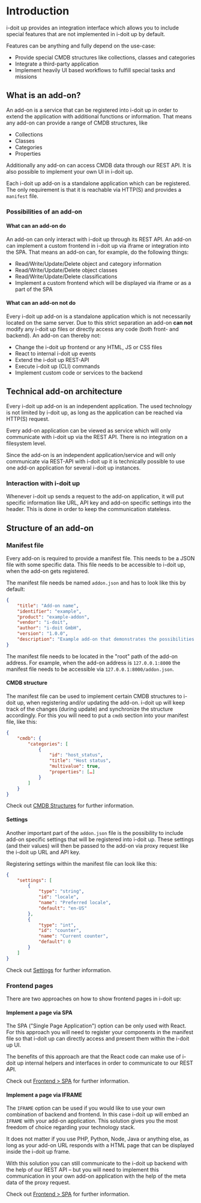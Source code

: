 # Introduction

i-doit up provides an integration interface which allows you to include special features that are not implemented in i-doit up by default.

Features can be anything and fully depend on the use-case:

-   Provide special CMDB structures like collections, classes and categories
-   Integrate a third-party application
-   Implement heavily UI based workflows to fulfill special tasks and missions

## What is an add-on?

An add-on is a service that can be registered into i-doit up in order to extend the application with additional functions or information.
That means any add-on can provide a range of CMDB structures, like

-   Collections
-   Classes
-   Categories
-   Properties

Additionally any add-on can access CMDB data through our REST API.
It is also possible to implement your own UI in i-doit up.

Each i-doit up add-on is a standalone application which can be registered.
The only requirement is that it is reachable via HTTP(S) and provides a `manifest` file.

### Possibilities of an add-on

#### What can an add-on do

An add-on can only interact with i-doit up through its REST API.
An add-on can implement a custom frontend in i-doit up via iframe or integration into the SPA.
That means an add-on can, for example, do the following things:

-   Read/Write/Update/Delete object and category information
-   Read/Write/Update/Delete object classes
-   Read/Write/Update/Delete classifications
-   Implement a custom frontend which will be displayed via iframe or as a part of the SPA

#### What can an add-on not do

Every i-doit up add-on is a standalone application which is not necessarily located on the same server.
Due to this strict separation an add-on **can not** modify any i-doit up files or directly access any code (both front- and backend).
An add-on can thereby not:

-   Change the i-doit up frontend or any HTML, JS or CSS files
-   React to internal i-doit up events
-   Extend the i-doit up REST-API
-   Execute i-doit up (CLI) commands
-   Implement custom code or services to the backend

## Technical add-on architecture

Every i-doit up add-on is an independent application.
The used technology is not limited by i-doit up, as long as the application can be reached via HTTP(S) request.

Every add-on application can be viewed as service which will only communicate with i-doit up via the REST API.
There is no integration on a filesystem level.

Since the add-on is an independent application/service and will only communicate via REST-API with i-doit up it is technically possible to use one add-on application for several i-doit up instances.

### Interaction with i-doit up

Whenever i-doit up sends a request to the add-on application, it will put specific information like URL, API key and add-on specific settings into the header.
This is done in order to keep the communication stateless.

## Structure of an add-on

### Manifest file

Every add-on is required to provide a manifest file.
This needs to be a JSON file with some specific data. This file needs to be accessible to i-doit up, when the add-on gets registered.

The manifest file needs be named `addon.json` and has to look like this by default:

```json
{
    "title": "Add-on name",
    "identifier": "example",
    "product": "example-addon",
    "vendor": "i-doit",
    "author": "i-doit GmbH",
    "version": "1.0.0",
    "description": "Example add-on that demonstrates the possibilities of add-ons"
}
```

The manifest file needs to be located in the "root" path of the add-on address.
For example, when the add-on address is `127.0.0.1:8000` the manifest file needs to be accessible via `127.0.0.1:8000/addon.json`.

#### CMDB structure

The manifest file can be used to implement certain CMDB structures to i-doit up, when registering and/or updating the add-on.
i-doit up will keep track of the changes (during update) and synchronize the structure accordingly.
For this you will need to put a `cmdb` section into your manifest file, like this:

```json
{
    "cmdb": {
        "categories": [
            {
                "id": "host_status",
                "title": "Host status",
                "multivalue": true,
                "properties": […]
            }
        ]
    }
}
```

Check out [CMDB Structures](cmdb-structures.md) for further information.

#### Settings

Another important part of the `addon.json` file is the possibility to include add-on specific settings that will be registered into i-doit up.
These settings (and their values) will then be passed to the add-on via proxy request like the i-doit up URL and API key.

Registering settings within the manifest file can look like this:

```json
{
    "settings": [
        {
            "type": "string",
            "id": "locale",
            "name": "Preferred locale",
            "default": "en-US"
        },
        {
            "type": "int",
            "id": "counter",
            "name": "Current counter",
            "default": 0
        }
    ]
}
```

Check out [Settings](settings.md) for further information.

### Frontend pages

There are two approaches on how to show frontend pages in i-doit up:

#### Implement a page via SPA

The SPA ("Single Page Application") option can be only used with React.
For this approach you will need to register your components in the manifest file so that i-doit up can directly access and present them within the i-doit up UI.

The benefits of this approach are that the React code can make use of i-doit up internal helpers and interfaces in order to communicate to our REST API.

Check out [Frontend > SPA](frontend.md#how-to-add-new-frontend-routes) for further information.

#### Implement a page via IFRAME

The `IFRAME` option can be used if you would like to use your own combination of backend and frontend.
In this case i-doit up will embed an `IFRAME` with your add-on application.
This solution gives you the most freedom of choice regarding your technology stack.

It does not matter if you use PHP, Python, Node, Java or anything else, as long as your add-on URL responds with a HTML page that can be displayed inside the i-doit up frame.

With this solution you can still communicate to the i-doit up backend with the help of our REST API – but you will need to implement this communication in your own add-on application with the help of the meta data of the proxy request.

Check out [Frontend > SPA](frontend.md#how-to-add-new-frontend-routes) for further information.
